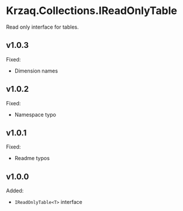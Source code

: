 ﻿# Krzaq.Collections.IReadOnlyTable
Read only interface for tables.

## v1.0.3
Fixed:
* Dimension names

## v1.0.2
Fixed:
* Namespace typo

## v1.0.1
Fixed:
* Readme typos

## v1.0.0
Added:
* `IReadOnlyTable<T>` interface
